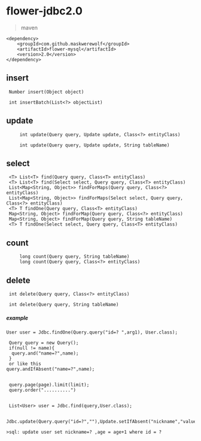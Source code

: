 # flower-jdbc2.0


>maven

    <dependency>
        <groupId>com.github.maskwerewolf</groupId>
        <artifactId>flower-mysql</artifactId>
        <version>2.0</version>
    </dependency>
    
    
## insert

     Number insert(Object object) 
     
     int insertBatch(List<?> objectList)
     
      
## update
    
    
         int update(Query query, Update update, Class<?> entityClass) 
         
         int update(Query query, Update update, String tableName) 
    
## select
     

     <T> List<T> find(Query query, Class<T> entityClass) 
     <T> List<T> find(Select select, Query query, Class<T> entityClass)
     List<Map<String, Object>> findForMaps(Query query, Class<?> entityClass) 
     List<Map<String, Object>> findForMaps(Select select, Query query, Class<?> entityClass)
     <T> T findOne(Query query, Class<T> entityClass)
     Map<String, Object> findForMap(Query query, Class<?> entityClass) 
     Map<String, Object> findForMap(Query query, String tableName) 
     <T> T findOne(Select select, Query query, Class<T> entityClass) 
     
## count

         long count(Query query, String tableName) 
         long count(Query query, Class<?> entityClass) 

## delete


     int delete(Query query, Class<?> entityClass)
      
     int delete(Query query, String tableName) 


##### example

 
    User user = Jdbc.findOne(Query.query("id=? ",arg1), User.class);
    
     Query query = new Query();
     if(null != name){
      query.and("name=?",name);
     }
     or like this
    query.andIfAbsent("name=?",name);
    
    
     query.page(page).limit(limit);
     query.order("..........")
      
   
     List<User> user = Jdbc.find(query,User.class);
     
     
    Jdbc.update(Query.query("id=?",""),Update.setIfAbsent("nickname","value").inc("age",1),User.class)
    
    >sql: update user set nickname=? ,age = age+1 where id = ?

    
        
   
   
   